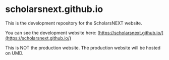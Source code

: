 # scholarsnext.github.io
This is the development repository for the ScholarsNEXT website.

You can see the development website here:
[https://scholarsnext.github.io/](https://scholarsnext.github.io/)

This is NOT the production website. The production website will be
hosted on UMD.
